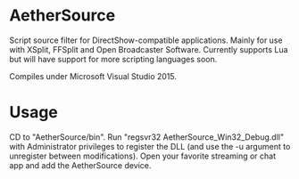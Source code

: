 # AetherSource
Script source filter for DirectShow-compatible applications. Mainly for use with XSplit, FFSplit and Open Broadcaster Software. Currently supports Lua but will have support for more scripting languages soon.

Compiles under Microsoft Visual Studio 2015.

# Usage
CD to "AetherSource/bin".
Run "regsvr32 AetherSource_Win32_Debug.dll" with Administrator privileges to register the DLL (and use the -u argument to unregister between modifications).
Open your favorite streaming or chat app and add the AetherSource device.
